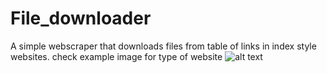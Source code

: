 # File_downloader
A simple webscraper that downloads files from table of links in index style websites. check example image for type of website
![alt text](https://png.pngtree.com/png-clipart/20200401/original/pngtree-take-patient-swab-samples-png-image_5341015.jpg)
